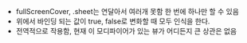 - fullScreenCover, .sheet는 연달아서 여러개 못함 한 번에 하나만 할 수 있음
- 위에서 바인딩 되는 값이 true, false로 변화할 때 모두 인식을 한다. 
- 전역적으로 작용함, 현재 이 모디파이어가 있는 뷰가 어디든지 큰 상관은 없음